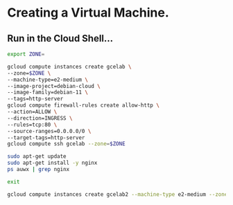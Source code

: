 # Creating a Virtual Machine.
## Run in the Cloud Shell...

```bash
export ZONE=
```
```bash
gcloud compute instances create gcelab \
--zone=$ZONE \
--machine-type=e2-medium \
--image-project=debian-cloud \
--image-family=debian-11 \
--tags=http-server
gcloud compute firewall-rules create allow-http \
--action=ALLOW \
--direction=INGRESS \
--rules=tcp:80 \
--source-ranges=0.0.0.0/0 \
--target-tags=http-server
gcloud compute ssh gcelab --zone=$ZONE
```
```bash
sudo apt-get update
sudo apt-get install -y nginx
ps auwx | grep nginx
```
```bash
exit
```
```bash
gcloud compute instances create gcelab2 --machine-type e2-medium --zone=$ZONE
```
